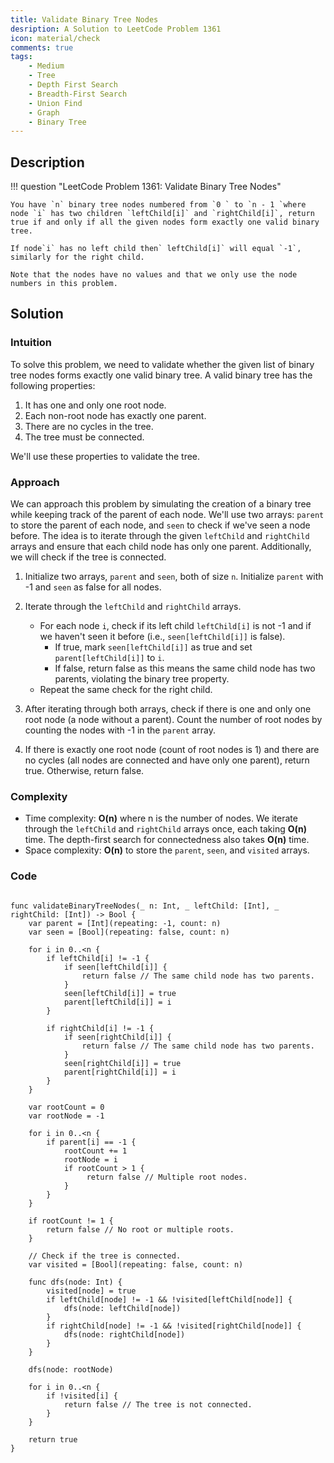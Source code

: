 ```yaml
---
title: Validate Binary Tree Nodes
desription: A Solution to LeetCode Problem 1361
icon: material/check
comments: true
tags:
    - Medium
    - Tree
    - Depth First Search
    - Breadth-First Search
    - Union Find
    - Graph
    - Binary Tree
---
```


## Description

!!! question "LeetCode Problem 1361: Validate Binary Tree Nodes"

    You have `n` binary tree nodes numbered from `0 ` to `n - 1 `where node `i` has two children `leftChild[i]` and `rightChild[i]`, return true if and only if all the given nodes form exactly one valid binary tree. 

    If node`i` has no left child then` leftChild[i]` will equal `-1`, similarly for the right child. 

    Note that the nodes have no values and that we only use the node numbers in this problem.

## Solution

### Intuition

To solve this problem, we need to validate whether the given list of binary tree nodes forms exactly one valid binary tree. A valid binary tree has the following properties:

1. It has one and only one root node.
2. Each non-root node has exactly one parent.
3. There are no cycles in the tree.
4. The tree must be connected.

We'll use these properties to validate the tree.

### Approach

We can approach this problem by simulating the creation of a binary tree while keeping track of the parent of each node. We'll use two arrays: `parent` to store the parent of each node, and `seen` to check if we've seen a node before. The idea is to iterate through the given `leftChild` and `rightChild` arrays and ensure that each child node has only one parent. Additionally, we will check if the tree is connected.

1. Initialize two arrays, `parent` and `seen`, both of size `n`. Initialize `parent` with -1 and `seen` as false for all nodes.

2. Iterate through the `leftChild` and `rightChild` arrays.
    - For each node `i`, check if its left child `leftChild[i]` is not -1 and if we haven't seen it before (i.e., `seen[leftChild[i]]` is false).
        - If true, mark `seen[leftChild[i]]` as true and set `parent[leftChild[i]]` to `i`.
        - If false, return false as this means the same child node has two parents, violating the binary tree property.
    - Repeat the same check for the right child.

3. After iterating through both arrays, check if there is one and only one root node (a node without a parent). Count the number of root nodes by counting the nodes with -1 in the `parent` array.

4. If there is exactly one root node (count of root nodes is 1) and there are no cycles (all nodes are connected and have only one parent), return true. Otherwise, return false.


### Complexity
- Time complexity: **O(n)** where n is the number of nodes. We iterate through the `leftChild` and `rightChild` arrays once, each taking **O(n)** time. The depth-first search for connectedness also takes **O(n)** time.
- Space complexity: **O(n)** to store the `parent`, `seen`, and `visited` arrays.


### Code
``` { .swift .select }

func validateBinaryTreeNodes(_ n: Int, _ leftChild: [Int], _ rightChild: [Int]) -> Bool {
    var parent = [Int](repeating: -1, count: n)
    var seen = [Bool](repeating: false, count: n)
        
    for i in 0..<n {
        if leftChild[i] != -1 {
            if seen[leftChild[i]] {
                return false // The same child node has two parents.
            }
            seen[leftChild[i]] = true
            parent[leftChild[i]] = i
        }
            
        if rightChild[i] != -1 {
            if seen[rightChild[i]] {
                return false // The same child node has two parents.
            }
            seen[rightChild[i]] = true
            parent[rightChild[i]] = i
        }
    }
        
    var rootCount = 0
    var rootNode = -1
        
    for i in 0..<n {
        if parent[i] == -1 {
            rootCount += 1
            rootNode = i
            if rootCount > 1 {
                 return false // Multiple root nodes.
            }
        }
    }
        
    if rootCount != 1 {
        return false // No root or multiple roots.
    }
        
    // Check if the tree is connected.
    var visited = [Bool](repeating: false, count: n)
        
    func dfs(node: Int) {
        visited[node] = true
        if leftChild[node] != -1 && !visited[leftChild[node]] {
            dfs(node: leftChild[node])
        }
        if rightChild[node] != -1 && !visited[rightChild[node]] {
            dfs(node: rightChild[node])
        }
    }
        
    dfs(node: rootNode)
        
    for i in 0..<n {
        if !visited[i] {
            return false // The tree is not connected.
        }
    }
        
    return true
}
```

